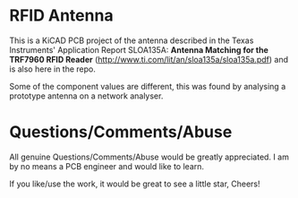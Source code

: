 # RFID Antenna

This is a KiCAD PCB project of the antenna described in the Texas Instruments' Application Report SLOA135A: **Antenna Matching for the TRF7960 RFID Reader** (http://www.ti.com/lit/an/sloa135a/sloa135a.pdf) and is also here in the repo.

Some of the component values are different, this was found by analysing a prototype antenna on a network analyser.

# Questions/Comments/Abuse
All genuine Questions/Comments/Abuse would be greatly appreciated. I am by no means a PCB engineer and would like to learn. 

If you like/use the work, it would be great to see a little star, Cheers!

